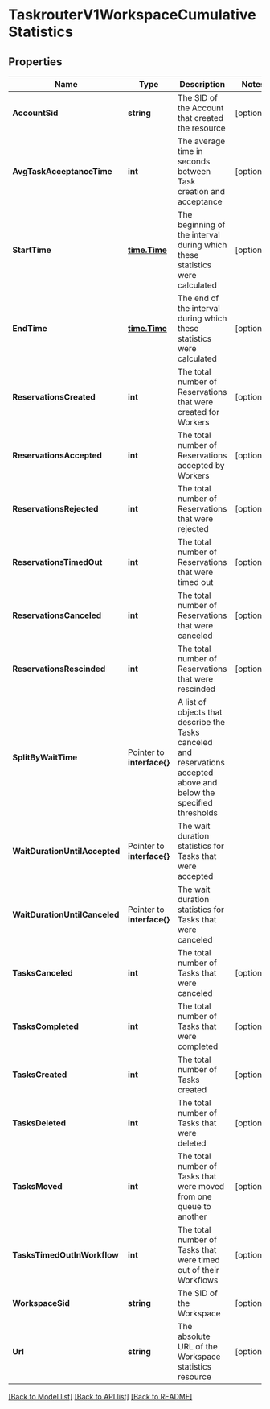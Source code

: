# TaskrouterV1WorkspaceCumulativeStatistics

## Properties

Name | Type | Description | Notes
------------ | ------------- | ------------- | -------------
**AccountSid** | **string** | The SID of the Account that created the resource |[optional] 
**AvgTaskAcceptanceTime** | **int** | The average time in seconds between Task creation and acceptance |[optional] 
**StartTime** | [**time.Time**](time.Time.md) | The beginning of the interval during which these statistics were calculated |[optional] 
**EndTime** | [**time.Time**](time.Time.md) | The end of the interval during which these statistics were calculated |[optional] 
**ReservationsCreated** | **int** | The total number of Reservations that were created for Workers |[optional] 
**ReservationsAccepted** | **int** | The total number of Reservations accepted by Workers |[optional] 
**ReservationsRejected** | **int** | The total number of Reservations that were rejected |[optional] 
**ReservationsTimedOut** | **int** | The total number of Reservations that were timed out |[optional] 
**ReservationsCanceled** | **int** | The total number of Reservations that were canceled |[optional] 
**ReservationsRescinded** | **int** | The total number of Reservations that were rescinded |[optional] 
**SplitByWaitTime** | Pointer to **interface{}** | A list of objects that describe the Tasks canceled and reservations accepted above and below the specified thresholds |
**WaitDurationUntilAccepted** | Pointer to **interface{}** | The wait duration statistics for Tasks that were accepted |
**WaitDurationUntilCanceled** | Pointer to **interface{}** | The wait duration statistics for Tasks that were canceled |
**TasksCanceled** | **int** | The total number of Tasks that were canceled |[optional] 
**TasksCompleted** | **int** | The total number of Tasks that were completed |[optional] 
**TasksCreated** | **int** | The total number of Tasks created |[optional] 
**TasksDeleted** | **int** | The total number of Tasks that were deleted |[optional] 
**TasksMoved** | **int** | The total number of Tasks that were moved from one queue to another |[optional] 
**TasksTimedOutInWorkflow** | **int** | The total number of Tasks that were timed out of their Workflows |[optional] 
**WorkspaceSid** | **string** | The SID of the Workspace |[optional] 
**Url** | **string** | The absolute URL of the Workspace statistics resource |[optional] 

[[Back to Model list]](../README.md#documentation-for-models) [[Back to API list]](../README.md#documentation-for-api-endpoints) [[Back to README]](../README.md)


